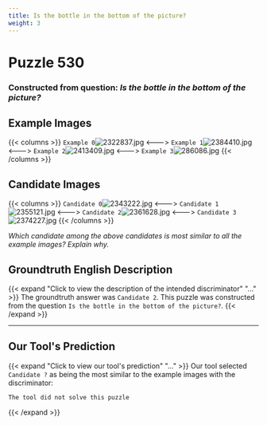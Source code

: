 ```yaml
---
title: Is the bottle in the bottom of the picture?
weight: 3
---
```


# Puzzle 530
### Constructed from question: _Is the bottle in the bottom of the picture?_


## Example Images
{{< columns >}}
`Example 0`![2322837.jpg](/gqa_images/2322837.jpg)
<--->
`Example 1`![2384410.jpg](/gqa_images/2384410.jpg)
<--->
`Example 2`![2413409.jpg](/gqa_images/2413409.jpg)
<--->
`Example 3`![286086.jpg](/gqa_images/286086.jpg)
{{< /columns >}}

## Candidate Images
{{< columns >}}
`Candidate 0`![2343222.jpg](/gqa_images/2343222.jpg)
<--->
`Candidate 1`![2355121.jpg](/gqa_images/2355121.jpg)
<--->
`Candidate 2`![2361628.jpg](/gqa_images/2361628.jpg)
<--->
`Candidate 3`![2374227.jpg](/gqa_images/2374227.jpg)
{{< /columns >}}

*Which candidate among the above candidates is most similar to all the example images? Explain why.*

## Groundtruth English Description

{{< expand "Click to view the description of the intended discriminator" "..." >}}
The groundtruth answer was `Candidate 2`. This puzzle was constructed from the question `Is the bottle in the bottom of the picture?`.
{{< /expand >}}

---

## Our Tool's Prediction

{{< expand "Click to view our tool's prediction" "..." >}}
Our tool selected `Candidate ?` as being the most similar to the example images with the discriminator:
```plaintext
The tool did not solve this puzzle
```
{{< /expand >}}
